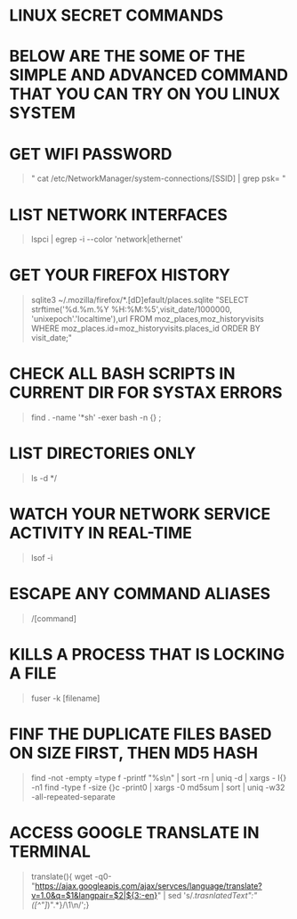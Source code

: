 # LINUX SECRET COMMANDS 

# BELOW ARE THE SOME OF THE SIMPLE AND ADVANCED COMMAND THAT YOU CAN TRY ON YOU LINUX SYSTEM





# GET WIFI PASSWORD
  >" cat /etc/NetworkManager/system-connections/[SSID] | grep psk= "
  
# LIST NETWORK INTERFACES
  >lspci | egrep -i --color 'network|ethernet'
  
# GET YOUR FIREFOX HISTORY 
  >sqlite3 ~/.mozilla/firefox/*.[dD]efault/places.sqlite "SELECT strftime('%d.%m.%Y %H:%M:%5',visit_date/1000000, 'unixepoch'.'localtime'),url FROM moz_places,moz_historyvisits WHERE moz_places.id=moz_historyvisits.places_id ORDER BY visit_date;"

# CHECK ALL BASH SCRIPTS IN CURRENT DIR FOR SYSTAX ERRORS
  >find . -name '*sh' -exer bash -n {} \;
 
# LIST DIRECTORIES ONLY
  >ls -d */

# WATCH YOUR NETWORK SERVICE ACTIVITY IN REAL-TIME
  >lsof -i
  
# ESCAPE ANY COMMAND ALIASES
  >/[command]

# KILLS A PROCESS THAT IS LOCKING A FILE
  > fuser -k [filename]

# FINF THE DUPLICATE FILES BASED ON SIZE FIRST, THEN MD5 HASH
  >find -not -empty =type f -printf "%s\n" | sort -rn | uniq -d | xargs - I{} -n1 find -type f -size {}c -print0 | xargs -0 md5sum | sort | uniq -w32 -all-repeated-separate
 
# ACCESS GOOGLE TRANSLATE IN TERMINAL
  > translate(){ wget -q0- "https://ajax.googleapis.com/ajax/servces/language/translate?v=1.0&q=$1&langpair=$2|${3:-en}" | sed 's/.*trasnlatedText":"\([^"]*\)".*}/\1\n/';}
  
